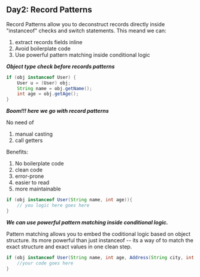 
## **__Day2: Record Patterns__**

Record Patterns allow you to deconstruct records directly inside "instanceof" checks
and switch statements. This meand we can:
1. extract records fields inline
2. Avoid boilerplate code
3. Use powerful pattern matching inside conditional logic


_**Object type check before records patterns**_

```java
if (obj instanceof User) {
    User u = (User) obj;
    String name = obj.getName();
    int age = obj.getAge();
}
```

_**Boom!!! here we go with record patterns**_

No need of
1. manual casting
2. call getters

Benefits:
1. No boilerplate code
2. clean code
3. error-prone
4. easier to read
5. more maintainable
```java
if (obj instanceof User(String name, int age)){
    // you logic here goes here
}
```

**_We can use powerful pattern matching inside conditional logic._**

Pattern matching allows you to embed the coditional logic based on object structure.
its more powerful than just instanceof -- its a way of to match the exact structure and exact values in one clean step.

```java
if (obj instanceof User(String name, int age, Address(String city, int zip))) {
    //your code goes here    
}
```
